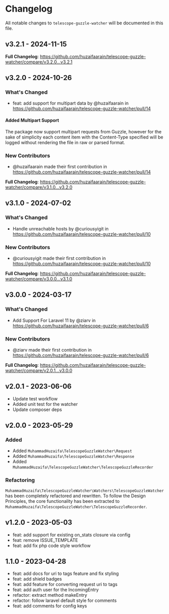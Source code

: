 # Changelog

All notable changes to `telescope-guzzle-watcher` will be documented in this file.

## v3.2.1 - 2024-11-15

**Full Changelog**: https://github.com/huzaifaarain/telescope-guzzle-watcher/compare/v3.2.0...v3.2.1

## v3.2.0 - 2024-10-26

### What's Changed

* feat: add support for multipart data by @huzaifaarain in https://github.com/huzaifaarain/telescope-guzzle-watcher/pull/14

#### Added Multipart Support

The package now support multipart requests from Guzzle, however for the sake of simplicity each content item with the Content-Type specified will be logged without rendering the file in raw or parsed format.

### New Contributors

* @huzaifaarain made their first contribution in https://github.com/huzaifaarain/telescope-guzzle-watcher/pull/14

**Full Changelog**: https://github.com/huzaifaarain/telescope-guzzle-watcher/compare/v3.1.0...v3.2.0

## v3.1.0 - 2024-07-02

### What's Changed

* Handle unreachable hosts by @curiousyigit in https://github.com/huzaifaarain/telescope-guzzle-watcher/pull/10

### New Contributors

* @curiousyigit made their first contribution in https://github.com/huzaifaarain/telescope-guzzle-watcher/pull/10

**Full Changelog**: https://github.com/huzaifaarain/telescope-guzzle-watcher/compare/v3.0.0...v3.1.0

## v3.0.0 - 2024-03-17

### What's Changed

* Add Support For Laravel 11 by @ziarv in https://github.com/huzaifaarain/telescope-guzzle-watcher/pull/6

### New Contributors

* @ziarv made their first contribution in https://github.com/huzaifaarain/telescope-guzzle-watcher/pull/6

**Full Changelog**: https://github.com/huzaifaarain/telescope-guzzle-watcher/compare/v2.0.1...v3.0.0

## v2.0.1 - 2023-06-06

- Update test workflow
- Added unit test for the watcher
- Update composer deps

## v2.0.0 - 2023-05-29

### Added

- Added `MuhammadHuzaifa\TelescopeGuzzleWatcher\Request`
- Added `MuhammadHuzaifa\TelescopeGuzzleWatcher\Response`
- Added `MuhammadHuzaifa\TelescopeGuzzleWatcher\TelescopeGuzzleRecorder`

### Refactoring

`MuhammadHuzaifa\TelescopeGuzzleWatcher\Watchers\TelescopeGuzzleWatcher` has been completely refactored and rewritten. To follow the Design Principles, the core functionality has been extracted to `MuhammadHuzaifa\TelescopeGuzzleWatcher\TelescopeGuzzleRecorder`.

## v1.2.0 - 2023-05-03

- feat: add support for existing on_stats closure via config
- feat: remove ISSUE_TEMPLATE
- feat: add fix php code style workflow

## 1.1.0 - 2023-04-28

- feat: add docs for uri to tags feature and fix styling
- feat: add shield badges
- feat: add feature for converting request uri to tags
- feat: add auth user for the IncomingEntry
- refactor: extract method makeEntry
- refactor: follow laravel default style for comments
- feat: add comments for config keys
